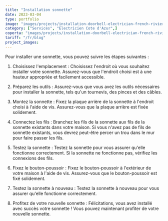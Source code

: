 ```yaml
---
title: "Installation sonnette"
date: 2023-03-04
type: portfolio
image: "images/projects/installation-doorbell-electrician-french-riviera.jpg"
category: ["Services", "Electricien Cote d'Azur",]
coperta: "images/projects/installation-doorbell-electrician-french-riviera.jpg"
tariff: "/fr/blog"
project_images: 
---
```


Pour installer une sonnette, vous pouvez suivre les étapes suivantes :

1. Choisissez l'emplacement : Choisissez l'endroit où vous souhaitez installer votre sonnette. Assurez-vous que l'endroit choisi est à une hauteur appropriée et facilement accessible.

2. Préparez les outils : Assurez-vous que vous avez les outils nécessaires pour installer la sonnette, tels qu'un tournevis, des pinces et des câbles.

3. Montez la sonnette : Fixez la plaque arrière de la sonnette à l'endroit choisi à l'aide de vis. Assurez-vous que la plaque arrière est fixée solidement.

4. Connectez les fils : Branchez les fils de la sonnette aux fils de la sonnette existants dans votre maison. Si vous n'avez pas de fils de sonnette existants, vous devrez peut-être percer un trou dans le mur pour faire passer les fils.

5. Testez la sonnette : Testez la sonnette pour vous assurer qu'elle fonctionne correctement. Si la sonnette ne fonctionne pas, vérifiez les connexions des fils.

6. Fixez le bouton-poussoir : Fixez le bouton-poussoir à l'extérieur de votre maison à l'aide de vis. Assurez-vous que le bouton-poussoir est fixé solidement.

7. Testez la sonnette à nouveau : Testez la sonnette à nouveau pour vous assurer qu'elle fonctionne correctement.

8. Profitez de votre nouvelle sonnette : Félicitations, vous avez installé avec succès votre sonnette ! Vous pouvez maintenant profiter de votre nouvelle sonnette.